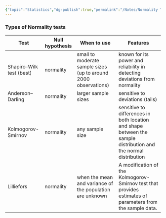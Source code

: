 ```yaml
---
{"topic":"Statistics","dg-publish":true,"permalink":"/Notes/Normality Tests/","dgPassFrontmatter":true,"noteIcon":""}
---
```


### Types of Normality tests
| Test                     | Null hypothesis | When to use                                                     | Features                                                                                                        |
| ------------------------ | --------------- | --------------------------------------------------------------- | --------------------------------------------------------------------------------------------------------------- |
| Shapiro–Wilk test (best) | normality       | small to moderate sample sizes (up to around 2000 observations) | known for its power and reliability in detecting deviations from normality                                      |
| Anderson–Darling         | normality       | larger sample sizes                                             | sensitive to deviations (tails)                                                                                 |
| Kolmogorov-Smirnov       | normality       | any sample size                                                 | sensitive to differences in both location and shape between the sample distribution and the normal distribution |
| Lilliefors               | normality       | when the mean and variance of the population are unknown        | A modification of the Kolmogorov-Smirnov test that provides estimates of parameters from the sample data.       |

